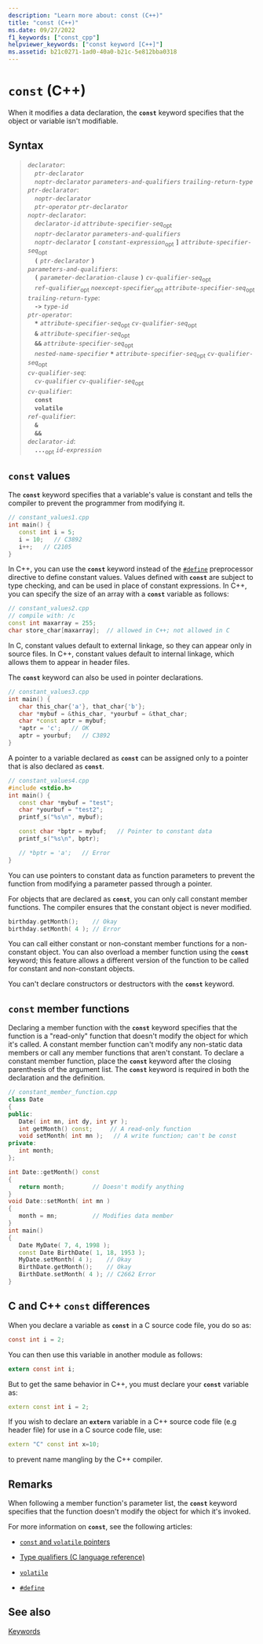 ```yaml
---
description: "Learn more about: const (C++)"
title: "const (C++)"
ms.date: 09/27/2022
f1_keywords: ["const_cpp"]
helpviewer_keywords: ["const keyword [C++]"]
ms.assetid: b21c0271-1ad0-40a0-b21c-5e812bba0318
---
```

# `const` (C++)

When it modifies a data declaration, the **`const`** keyword specifies that the object or variable isn't modifiable.

## Syntax

> *`declarator`*:\
> &emsp;*`ptr-declarator`*\
> &emsp;*`noptr-declarator`* *`parameters-and-qualifiers`* *`trailing-return-type`*\
> *`ptr-declarator`*:\
> &emsp;*`noptr-declarator`*\
> &emsp;*`ptr-operator`* *`ptr-declarator`*\
> *`noptr-declarator`*:\
> &emsp;*`declarator-id`* *`attribute-specifier-seq`*<sub>opt</sub>\
> &emsp;*`noptr-declarator`* *`parameters-and-qualifiers`*\
> &emsp;*`noptr-declarator`* **`[`** *`constant-expression`*<sub>opt</sub> **`]`** *`attribute-specifier-seq`*<sub>opt</sub>\
> &emsp;**`(`** *`ptr-declarator`* **`)`**\
> *`parameters-and-qualifiers`*:\
> &emsp;**`(`** *`parameter-declaration-clause`* **`)`** *`cv-qualifier-seq`*<sub>opt</sub>\
> &emsp;*`ref-qualifier`*<sub>opt</sub> *`noexcept-specifier`*<sub>opt</sub> *`attribute-specifier-seq`*<sub>opt</sub>\
> *`trailing-return-type`*:\
> &emsp;**`->`** *`type-id`*\
> *`ptr-operator`*:\
> &emsp;**`*`** *`attribute-specifier-seq`*<sub>opt</sub> *`cv-qualifier-seq`*<sub>opt</sub>\
> &emsp;**`&`** *`attribute-specifier-seq`*<sub>opt</sub>\
> &emsp;**`&&`** *`attribute-specifier-seq`*<sub>opt</sub>\
> &emsp;*`nested-name-specifier`* **`*`** *`attribute-specifier-seq`*<sub>opt</sub> *`cv-qualifier-seq`*<sub>opt</sub>\
> *`cv-qualifier-seq`*:\
> &emsp;*`cv-qualifier`* *`cv-qualifier-seq`*<sub>opt</sub>\
> *`cv-qualifier`*:\
> &emsp;**`const`**\
> &emsp;**`volatile`**\
> *`ref-qualifier`*:\
> &emsp;**`&`**\
> &emsp;**`&&`**\
> *`declarator-id`*:\
> &emsp;**`...`**<sub>opt</sub> *`id-expression`*

## `const` values

The **`const`** keyword specifies that a variable's value is constant and tells the compiler to prevent the programmer from modifying it.

```cpp
// constant_values1.cpp
int main() {
   const int i = 5;
   i = 10;   // C3892
   i++;   // C2105
}
```

In C++, you can use the **`const`** keyword instead of the [`#define`](../preprocessor/hash-define-directive-c-cpp.md) preprocessor directive to define constant values. Values defined with **`const`** are subject to type checking, and can be used in place of constant expressions. In C++, you can specify the size of an array with a **`const`** variable as follows:

```cpp
// constant_values2.cpp
// compile with: /c
const int maxarray = 255;
char store_char[maxarray];  // allowed in C++; not allowed in C
```

In C, constant values default to external linkage, so they can appear only in source files. In C++, constant values default to internal linkage, which allows them to appear in header files.

The **`const`** keyword can also be used in pointer declarations.

```cpp
// constant_values3.cpp
int main() {
   char this_char{'a'}, that_char{'b'};
   char *mybuf = &this_char, *yourbuf = &that_char;
   char *const aptr = mybuf;
   *aptr = 'c';   // OK
   aptr = yourbuf;   // C3892
}
```

A pointer to a variable declared as **`const`** can be assigned only to a pointer that is also declared as **`const`**.

```cpp
// constant_values4.cpp
#include <stdio.h>
int main() {
   const char *mybuf = "test";
   char *yourbuf = "test2";
   printf_s("%s\n", mybuf);

   const char *bptr = mybuf;   // Pointer to constant data
   printf_s("%s\n", bptr);

   // *bptr = 'a';   // Error
}
```

You can use pointers to constant data as function parameters to prevent the function from modifying a parameter passed through a pointer.

For objects that are declared as **`const`**, you can only call constant member functions. The compiler ensures that the constant object is never modified.

```cpp
birthday.getMonth();    // Okay
birthday.setMonth( 4 ); // Error
```

You can call either constant or non-constant member functions for a non-constant object. You can also overload a member function using the **`const`** keyword; this feature allows a different version of the function to be called for constant and non-constant objects.

You can't declare constructors or destructors with the **`const`** keyword.

## `const` member functions

Declaring a member function with the **`const`** keyword specifies that the function is a "read-only" function that doesn't modify the object for which it's called. A constant member function can't modify any non-static data members or call any member functions that aren't constant. To declare a constant member function, place the **`const`** keyword after the closing parenthesis of the argument list. The **`const`** keyword is required in both the declaration and the definition.

```cpp
// constant_member_function.cpp
class Date
{
public:
   Date( int mn, int dy, int yr );
   int getMonth() const;     // A read-only function
   void setMonth( int mn );   // A write function; can't be const
private:
   int month;
};

int Date::getMonth() const
{
   return month;        // Doesn't modify anything
}
void Date::setMonth( int mn )
{
   month = mn;          // Modifies data member
}
int main()
{
   Date MyDate( 7, 4, 1998 );
   const Date BirthDate( 1, 18, 1953 );
   MyDate.setMonth( 4 );    // Okay
   BirthDate.getMonth();    // Okay
   BirthDate.setMonth( 4 ); // C2662 Error
}
```

## C and C++ `const` differences

When you declare a variable as **`const`** in a C source code file, you do so as:

```C
const int i = 2;
```

You can then use this variable in another module as follows:

```C
extern const int i;
```

But to get the same behavior in C++, you must declare your **`const`** variable as:

```cpp
extern const int i = 2;
```

If you wish to declare an **`extern`** variable in a C++ source code file (e.g header file) for use in a C source code file, use:

```cpp
extern "C" const int x=10;
```

to prevent name mangling by the C++ compiler.

## Remarks

When following a member function's parameter list, the **`const`** keyword specifies that the function doesn't modify the object for which it's invoked.

For more information on **`const`**, see the following articles:

- [`const` and `volatile` pointers](../cpp/const-and-volatile-pointers.md)

- [Type qualifiers (C language reference)](../c-language/type-qualifiers.md)

- [`volatile`](../cpp/volatile-cpp.md)

- [`#define`](../preprocessor/hash-define-directive-c-cpp.md)

## See also

[Keywords](../cpp/keywords-cpp.md)
